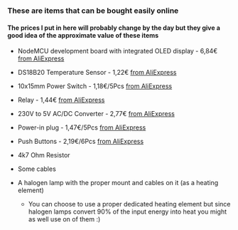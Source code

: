 
### These are items that can be bought easily online
#### The prices I put in here will probably change by the day but they give a good idea of the approximate value of these items
- NodeMCU development board with integrated OLED display - 6,84€ [from AliExpress](https://de.aliexpress.com/item/1005005470719229.html?spm=a2g0o.order_list.order_list_main.133.52c45c5fYIlejp&gatewayAdapt=glo2deu)

- DS18B20 Temperature Sensor - 1,22€ [from AliExpress](https://de.aliexpress.com/item/32676135779.html?spm=a2g0o.productlist.main.1.3858reBxreBxEc&algo_pvid=e7759d73-0399-4a41-acc6-1cd379f7b74b&utparam-url=scene%3Asearch%7Cquery_from%3A)

- 10x15mm Power Switch - 1,18€/5Pcs [from AliExpress](https://de.aliexpress.com/item/1005004547750841.html?spm=a2g0o.order_list.order_list_main.11.52c45c5fYIlejp&gatewayAdapt=glo2deu)

- Relay - 1,44€ [from AliExpress](https://de.aliexpress.com/item/1005005654379195.html?spm=a2g0o.order_list.order_list_main.97.52c45c5fYIlejp&gatewayAdapt=glo2deu)

- 230V to 5V AC/DC Converter - 2,77€ [from AliExpress](https://de.aliexpress.com/item/1005006216979532.html?spm=a2g0o.order_list.order_list_main.102.52c45c5fYIlejp&gatewayAdapt=glo2deu)

- Power-in plug - 1,47€/5Pcs [from AliExpress](https://de.aliexpress.com/item/32871905327.html?spm=a2g0o.order_list.order_list_main.154.52c45c5fYIlejp&gatewayAdapt=glo2deu)

- Push Buttons - 2,19€/6Pcs [from AliExpress](https://de.aliexpress.com/item/1005005990722918.html?spm=a2g0o.order_list.order_list_main.163.52c45c5fYIlejp&gatewayAdapt=glo2deu)

- 4k7 Ohm Resistor

- Some cables

- A halogen lamp with the proper mount and cables on it (as a heating element)
    - You can choose to use a proper dedicated heating element but since halogen lamps convert 90% of the input energy into heat you might as well use on of them :)